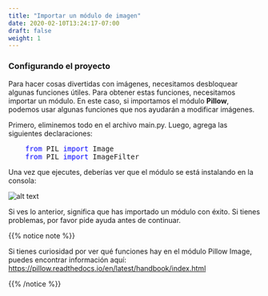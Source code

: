 ```yaml
---
title: "Importar un módulo de imagen"
date: 2020-02-10T13:24:17-07:00
draft: false
weight: 1
---
```


### Configurando el proyecto

Para hacer cosas divertidas con imágenes, necesitamos desbloquear algunas funciones útiles. Para obtener estas funciones, necesitamos importar un módulo. En este caso, si importamos el módulo <b>Pillow</b>, podemos usar algunas funciones que nos ayudarán a modificar imágenes.

Primero, eliminemos todo en el archivo main.py. Luego, agrega las siguientes declaraciones:

<pre>
    <font color="blue">from</font> PIL <font color="blue">import</font> Image
    <font color="blue">from</font> PIL <font color="blue">import</font> ImageFilter
</pre>

Una vez que ejecutes, deberías ver que el módulo se está instalando en la consola:

![alt text](../../media/installed_module.png "imagen de lo que deberías ver cuando instales el módulo correctamente")

Si ves lo anterior, significa que has importado un módulo con éxito. Si tienes problemas, por favor pide ayuda antes de continuar.

{{% notice note %}}

Si tienes curiosidad por ver qué funciones hay en el módulo Pillow Image, puedes encontrar información aquí: https://pillow.readthedocs.io/en/latest/handbook/index.html

{{% /notice %}}